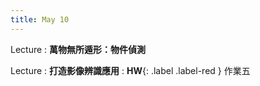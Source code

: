 ```yaml
---
title: May 10
---
```


Lecture
: **萬物無所遁形：物件偵測**

Lecture
: **打造影像辨識應用**
: **HW**{: .label .label-red } 作業五
